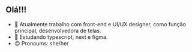 ## Olá!!! 

- 🔭 Atualmente trabalho com front-end e UI/UX designer, como função principal, desenvolvedora de telas.
- 🌱 Estudando typescript, next e figma.
- 😊 Pronoums: she/her

